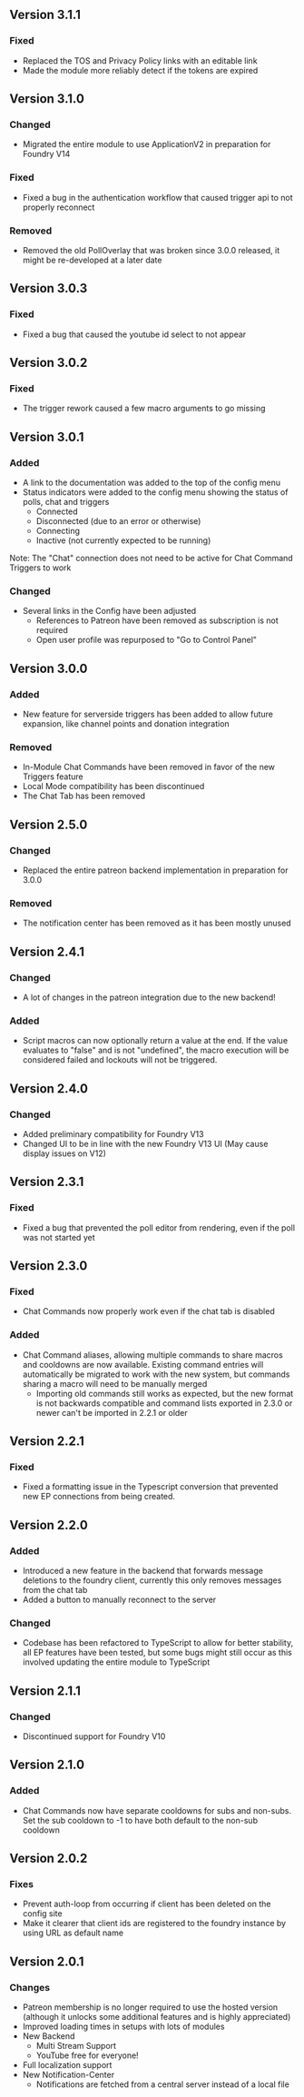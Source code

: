 ## Version 3.1.1

### Fixed

- Replaced the TOS and Privacy Policy links with an editable link
- Made the module more reliably detect if the tokens are expired

## Version 3.1.0

### Changed

- Migrated the entire module to use ApplicationV2 in preparation for Foundry V14

### Fixed

- Fixed a bug in the authentication workflow that caused trigger api to not properly reconnect

### Removed

- Removed the old PollOverlay that was broken since 3.0.0 released, it might be re-developed at a later date

## Version 3.0.3

### Fixed

- Fixed a bug that caused the youtube id select to not appear

## Version 3.0.2

### Fixed

- The trigger rework caused a few macro arguments to go missing

## Version 3.0.1

### Added

- A link to the documentation was added to the top of the config menu
- Status indicators were added to the config menu showing the status of polls, chat and triggers
  - Connected
  - Disconnected (due to an error or otherwise)
  - Connecting
  - Inactive (not currently expected to be running)

Note: The "Chat" connection does not need to be active for Chat Command Triggers to work

### Changed

- Several links in the Config have been adjusted
  - References to Patreon have been removed as subscription is not required
  - Open user profile was repurposed to "Go to Control Panel"

## Version 3.0.0

### Added

- New feature for serverside triggers has been added to allow future expansion, like channel points and donation integration

### Removed

- In-Module Chat Commands have been removed in favor of the new Triggers feature
- Local Mode compatibility has been discontinued
- The Chat Tab has been removed 

## Version 2.5.0

### Changed

- Replaced the entire patreon backend implementation in preparation for 3.0.0

### Removed

- The notification center has been removed as it has been mostly unused

## Version 2.4.1

### Changed

-  A lot of changes in the patreon integration due to the new backend!

### Added

- Script macros can now optionally return a value at the end. If the value evaluates to "false" and is not "undefined", the macro execution will be considered failed and lockouts will not be triggered. 

## Version 2.4.0

### Changed

- Added preliminary compatibility for Foundry V13
- Changed UI to be in line with the new Foundry V13 UI (May cause display issues on V12)

## Version 2.3.1

### Fixed

- Fixed a bug that prevented the poll editor from rendering, even if the poll was not started yet

## Version 2.3.0

### Fixed

- Chat Commands now properly work even if the chat tab is disabled

### Added

- Chat Command aliases, allowing multiple commands to share macros and cooldowns are now available. Existing command entries will automatically be migrated to work with the new system, but commands sharing a macro will need to be manually merged
  - Importing old commands still works as expected, but the new format is not backwards compatible and command lists exported in 2.3.0 or newer can't be imported in 2.2.1 or older
## Version 2.2.1

### Fixed

- Fixed a formatting issue in the Typescript conversion that prevented new EP connections from being created.

## Version 2.2.0

### Added

- Introduced a new feature in the backend that forwards message deletions to the foundry client, currently this only removes messages from the chat tab
- Added a button to manually reconnect to the server

### Changed

- Codebase has been refactored to TypeScript to allow for better stability, all EP features have been tested, but some bugs might still occur as this involved updating the entire module to TypeScript

## Version 2.1.1

### Changed

- Discontinued support for Foundry V10

## Version 2.1.0

### Added

- Chat Commands now have separate cooldowns for subs and non-subs. Set the sub cooldown to -1 to have both default to the non-sub cooldown

## Version 2.0.2

### Fixes
- Prevent auth-loop from occurring if client has been deleted on the config site
- Make it clearer that client ids are registered to the foundry instance by using URL as default name

## Version 2.0.1

### Changes

- Patreon membership is no longer required to use the hosted version (although it unlocks some additional features and is highly appreciated)
- Improved loading times in setups with lots of modules
- New Backend
  - Multi Stream Support
  - YouTube free for everyone!
- Full localization support
- New Notification-Center
  - Notifications are fetched from a central server instead of a local file